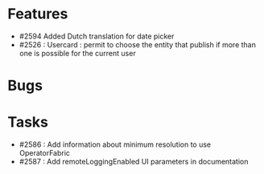 # Features

- #2594 Added Dutch translation for date picker
- #2526 : Usercard : permit to choose the entity that publish if more than one is possible for the current user


# Bugs


# Tasks
- #2586 : Add information about minimum resolution to use OperatorFabric
- #2587 : Add remoteLoggingEnabled UI parameters in documentation
